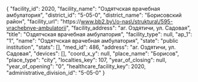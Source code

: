 {
    "facility_id": 2020,
    "facility_name": "Оздятчская врачебная амбулатория",
    "district_id": "5-05-0",
    "district_name": "Борисовский район",
    "facility_url": "https:\/\/www.bb2.by\/o-nas\/struktura\/595-vrachebnye-ambulatorii",
    "facility_address": "аг. Оздятичи, ул. Садовая",
    "title": "Оздятчская врачебная амбулатория",
    "facility_type": null,
    "ap_1": "1",
    "name": "Оздятчская врачебная амбулатория",
    "state": "public institution",
    "stats": [],
    "med_id": 486,
    "address": "аг. Оздятичи, ул. Садовая",
    "devices": [],
    "coord_x_y": null,
    "place_name": "Борисов",
    "place_type": "city",
    "localties_key": 107,
    "year_of_closing": null,
    "year_of_opening": "0",
    "healthcare_facility_key": 2020,
    "administrative_division_id": "5-05-0"
}